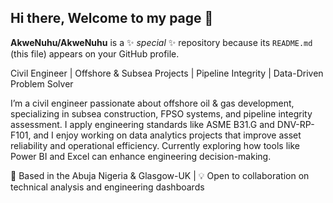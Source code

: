 ## Hi there, Welcome to my page 👋
**AkweNuhu/AkweNuhu** is a ✨ _special_ ✨ repository because its `README.md` (this file) appears on your GitHub profile.

Civil Engineer | Offshore & Subsea Projects | Pipeline Integrity | Data-Driven Problem Solver

I’m a civil engineer passionate about offshore oil & gas development, specializing in subsea construction, FPSO systems, and pipeline integrity assessment. I apply engineering standards like ASME B31.G and DNV-RP-F101, and I enjoy working on data analytics projects that improve asset reliability and operational efficiency. Currently exploring how tools like Power BI and Excel can enhance engineering decision-making.

📍 Based in the Abuja Nigeria & Glasgow-UK | 💡 Open to collaboration on technical analysis and engineering dashboards
